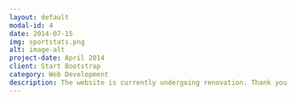 ```yaml
---
layout: default
modal-id: 4
date: 2014-07-15
img: sportstats.png
alt: image-alt
project-date: April 2014
client: Start Bootstrap
category: Web Development
description: The website is currently undergoing renovation. Thank you for your patience!
---
```

